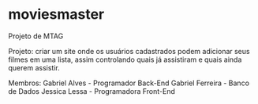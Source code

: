 # moviesmaster
Projeto de MTAG

Projeto: criar um site onde os usuários cadastrados podem adicionar seus filmes em uma lista, assim controlando quais já assistiram e quais ainda querem assistir.

Membros:
Gabriel Alves - Programador Back-End
Gabriel Ferreira - Banco de Dados
Jessica Lessa - Programadora Front-End
